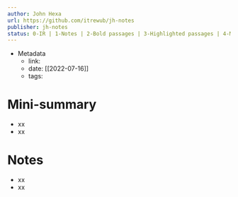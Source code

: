 ```yaml
---
author: John Hexa
url: https://github.com/itrewub/jh-notes
publisher: jh-notes
status: 0-IR | 1-Notes | 2-Bold passages | 3-Highlighted passages | 4-Mini-summary | 5-Remix
---
```

- Metadata
	- link: 
	- date: [[2022-07-16]]
	- tags: 
# Mini-summary
- xx
- xx
# Notes
- xx
- xx